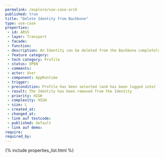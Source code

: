 ```yaml
---
permalink: /explore/use-case-ars5
published: true
title: "Delete Identity from Backbone"
type: use-case
properties:
 - id: ARS5
 - layer: Transport
 - facade: 
 - function: 
 - description: An Identity can be deleted from the Backbone completely.
 - feature category: 
 - tech category: Profile
 - status: OPEN
 - comments: 
 - actor: User
 - component: AppRuntime
 - trigger: 
 - precondition: Profile has been selected (and has been logged into)
 - result: The Identity has been removed from the Identity
 - priority: HIGH
 - complexity: HIGH
 - size: L
 - created_at: 
 - changed_at: 
 - link auf testcode: 
 - published: default
 - link auf demo: 
require:
required_by:
---
```

{% include properties_list.html %}
